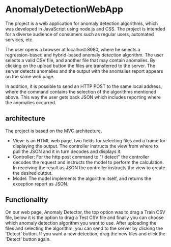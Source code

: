 # AnomalyDetectionWebApp

The project is a web application for anomaly detection algorithms, which was developed in JavaScript using node.js and CSS.
The project is intended for a diverse audience of consumers such as regular users, automated services, etc.

The user opens a browser at localhost:8080, where he selects a regression-based and hybrid-based anomaly detection algorithm.
The user selects a valid CSV file, and another file that may contain anomalies.
By clicking on the upload button the files are transferred to the server.
The server detects anomalies and the output with the anomalies report appears on the same web page.

In addition, it is possible to send an HTTP POST to the same local address, where the command contains the selection of the algorithms mentioned above.
This way the user gets back JSON which includes reporting where the anomalies occurred.

## architecture
The project is based on the MVC architecture.
* View: is an HTML web page, two fields for selecting files and a frame for displaying the output.
The controller instructs the view from where to pull the JSON and it in turn decodes and displays it.
* Controller: For the http post command to "/ detect" the controller decodes the request and instructs the model to perform the calculation.
In receiving the result as JSON the controller instructs the view to create the desired output.
* Model: The model implements the algorithm itself, and returns the exception report as JSON.

## Functionality
On our web page, Anomaly Detector, the top option was to drag a Train CSV file, 
below it is the option to drag a Test CSV file and finally you can choose which anomaly detection algorithm you want to use.
After uploading the files and selecting the algorithm, you can send to the server by clicking the 'Detect' button.
If you want a new detection, drag the new files and click the 'Detect' button again.


